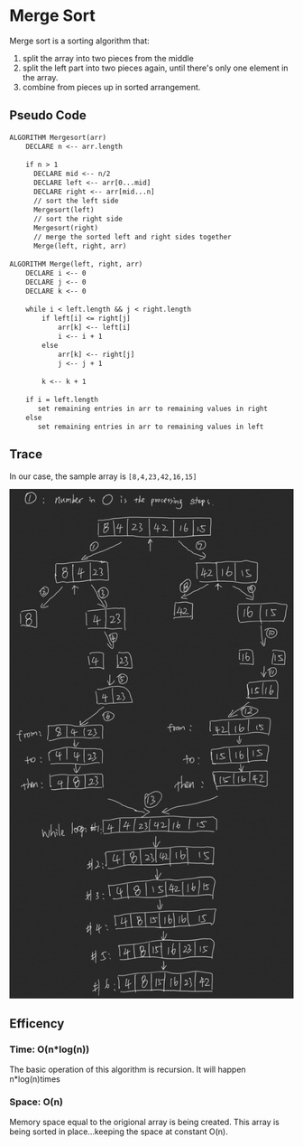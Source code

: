 # Merge Sort

Merge sort is a sorting algorithm that:

1. split the array into two pieces from the middle
2. split the left part into two pieces again, until there's only one element in the array.
3. combine from pieces up in sorted arrangement.

## Pseudo Code

```pseudo
ALGORITHM Mergesort(arr)
    DECLARE n <-- arr.length

    if n > 1
      DECLARE mid <-- n/2
      DECLARE left <-- arr[0...mid]
      DECLARE right <-- arr[mid...n]
      // sort the left side
      Mergesort(left)
      // sort the right side
      Mergesort(right)
      // merge the sorted left and right sides together
      Merge(left, right, arr)

ALGORITHM Merge(left, right, arr)
    DECLARE i <-- 0
    DECLARE j <-- 0
    DECLARE k <-- 0

    while i < left.length && j < right.length
        if left[i] <= right[j]
            arr[k] <-- left[i]
            i <-- i + 1
        else
            arr[k] <-- right[j]
            j <-- j + 1

        k <-- k + 1

    if i = left.length
       set remaining entries in arr to remaining values in right
    else
       set remaining entries in arr to remaining values in left
```

## Trace

In our case, the sample array is ```[8,4,23,42,16,15]```

![img1](1.png)

## Efficency

### Time: O(n*log(n))

The basic operation of this algorithm is recursion. It will happen n*log(n)times

### Space: O(n)

Memory space equal to the origional array is being created. This array is being sorted in place…keeping the space at constant O(n).
